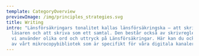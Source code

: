 ```yaml
---
template: CategoryOverview
previewImage: /img/principles_strategies.svg
title: Writing
intro: "Länsförsäkringars tonalitet kallas länsförsäkringska – att skriva för
  läsaren och att skriva som ett samtal. Den består också av skrivregler och hur
  vi använder olika ord och uttryck på Länsförsäkringar. Här kan du också ta del
  av vårt mikrocopybibliotek som är specifikt för våra digitala kanaler. "
---
```

